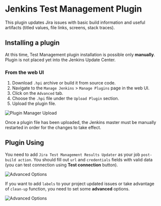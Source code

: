 # Jenkins Test Management Plugin
This plugin updates Jira issues with basic build information and useful artifacts (titled values, file links, screens, stack traces).

## Installing a plugin

At this time, Test Management plugin installation is possible only **manually**. Plugin is not placed yet into the Jenkins Update Center.

### From the web UI

1. Download `.hpi` archive or build it from source code.
1. Navigate to the `Manage Jenkins` > `Manage Plugins` page in the web UI.
1. Click on the `Advanced` tab.
1. Choose the `.hpi` file under the `Upload Plugin` section.
1. Upload the plugin file.

![Plugin Manager Upload](https://jenkins.io/doc/book/resources/managing/plugin-manager-upload.png)

Once a plugin file has been uploaded, the Jenkins master must be manually restarted in order for the changes to take effect.

## Plugin Using

You need to add `Jira Test Management Results Updater` as your job `post-build action`. You should fill 
out `url` and `credentials` fields with valid data (you can test connection using **Test connection** button). 

![Advanced Options](https://github.com/teo-rakan/test-management-jenkins-plugin/blob/master/images/readme_file_01.jpg)

If you want to add `labels` to your project updated issues or take advantage of `clean-up` function, you 
need to set some **advanced** options.

![Advanced Options](https://github.com/teo-rakan/test-management-jenkins-plugin/blob/master/images/readme_file_02.jpg)

